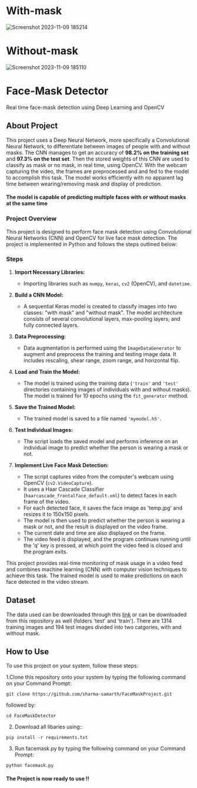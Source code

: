 # With-mask
![Screenshot 2023-11-09 185214](https://github.com/sharma-samarth/FaceMaskProject/assets/122161268/ce61deb7-9610-45c3-8925-88675b0c5cac)

# Without-mask
![Screenshot 2023-11-09 185110](https://github.com/sharma-samarth/FaceMaskProject/assets/122161268/5ec22a3a-257d-44f0-9627-8203af6fd0b9)


# Face-Mask Detector
Real time face-mask detection using Deep Learning and OpenCV

## About Project
This project uses a Deep Neural Network, more specifically a Convolutional Neural Network, to differentiate between images of people with and without masks. The CNN manages to get 
an accuracy of **98.2% on the training set** and **97.3% on the test set**. Then the stored weights of this CNN are used to classify as mask or no mask, in real time, using OpenCV.
With the webcam capturing the video, the frames are preprocessed and and fed to the model to accomplish this task. The model works efficiently with no apparent lag time between
wearing/removing mask and display of prediction.

#### The model is capable of predicting multiple faces with or without masks at the same time

### Project Overview

This project is designed to perform face mask detection using Convolutional Neural Networks (CNN) and OpenCV for live face mask detection. The project is implemented in Python and follows the steps outlined below:

### Steps

1. **Import Necessary Libraries:**
   - Importing libraries such as `numpy`, `keras`, `cv2` (OpenCV), and `datetime`.

2. **Build a CNN Model:**
   - A sequential Keras model is created to classify images into two classes: "with mask" and "without mask". The model architecture consists of several convolutional layers, max-pooling layers, and fully connected layers.

3. **Data Preprocessing:**
   - Data augmentation is performed using the `ImageDataGenerator` to augment and preprocess the training and testing image data. It includes rescaling, shear range, zoom range, and horizontal flip.

4. **Load and Train the Model:**
   - The model is trained using the training data (`'train'` and `'test'` directories containing images of individuals with and without masks). The model is trained for 10 epochs using the `fit_generator` method.

5. **Save the Trained Model:**
   - The trained model is saved to a file named `'mymodel.h5'`.

6. **Test Individual Images:**
   - The script loads the saved model and performs inference on an individual image to predict whether the person is wearing a mask or not.

7. **Implement Live Face Mask Detection:**
   - The script captures video from the computer's webcam using OpenCV (`cv2.VideoCapture`).
   - It uses a Haar Cascade Classifier (`haarcascade_frontalface_default.xml`) to detect faces in each frame of the video.
   - For each detected face, it saves the face image as 'temp.jpg' and resizes it to 150x150 pixels.
   - The model is then used to predict whether the person is wearing a mask or not, and the result is displayed on the video frame.
   - The current date and time are also displayed on the frame.
   - The video feed is displayed, and the program continues running until the 'q' key is pressed, at which point the video feed is closed and the program exits.

This project provides real-time monitoring of mask usage in a video feed and combines machine learning (CNN) with computer vision techniques to achieve this task. The trained model is used to make predictions on each face detected in the video stream.




## Dataset

The data used can be downloaded through this [link](https://data-flair.training/blogs/download-face-mask-data/) or can be downloaded from this repository as well (folders 'test' and 
'train'). There are 1314 training images and 194 test images divided into two catgories, with and without mask.

## How to Use

To use this project on your system, follow these steps:

1.Clone this repository onto your system by typing the following command on your Command Prompt:

```
git clone https://github.com/sharma-samarth/FaceMaskProject.git
```
followed by:

```
cd FaceMaskDetector
```

2. Download all libaries using::
```
pip install -r requirements.txt
```

3. Run facemask.py by typing the following command on your Command Prompt:
```
python facemask.py
```

#### The Project is now ready to use !!


